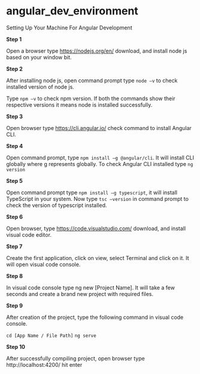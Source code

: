 # angular_dev_environment
Setting Up Your Machine For Angular Development

**Step 1**

Open a browser type https://nodejs.org/en/  download, and install node js based on your window bit.

**Step 2**

After installing node js, open command prompt type ```node –v``` to check installed version of node js.

Type ```npm –v``` to check npm version. If both the commands show their respective versions it means node is installed successfully.

**Step 3**

Open browser type https://cli.angular.io/  check command to install Angular CLI.

**Step 4**

Open command prompt, type ```npm install –g @angular/cli```. It will install CLI globally where g represents globally. 
To check Angular CLI installed type ```ng version```

**Step 5**

Open command prompt type ```npm install –g typescript```, it will install TypeScript in your system. 
Now type ```tsc –version``` in command prompt to check the version of typescript installed.

**Step 6**

Open browser, type https://code.visualstudio.com/ download, and install visual code editor.

**Step 7**

Create the first application, click on view, select Terminal and click on it. It will open visual code console.

**Step 8**

In visual code console type ng new [Project Name]. It will take a few seconds and create a brand new project with required files.

**Step 9**

After creation of the project, type the following command in visual code console.

```cd [App Name / File Path]```
```ng serve```

**Step 10**

After successfully compiling project, open browser type http://localhost:4200/ hit enter


